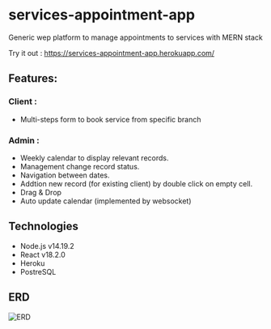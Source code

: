 # services-appointment-app

Generic wep platform to manage appointments to services 
with MERN stack

Try it out : https://services-appointment-app.herokuapp.com/


## Features:
### Client : 
- Multi-steps form to book service from specific branch

### Admin :
- Weekly calendar to display relevant records.
- Management change record status.
- Navigation between dates.
- Addtion new record (for existing client) by double click on empty cell.
- Drag & Drop
- Auto update calendar (implemented by websocket)


## Technologies
- Node.js v14.19.2
- React v18.2.0
- Heroku
- PostreSQL

## ERD 
![ERD](https://drive.google.com/uc?export=view&id=1o6EnsTjR4N13YPajG-er08Py254jWzFf)


